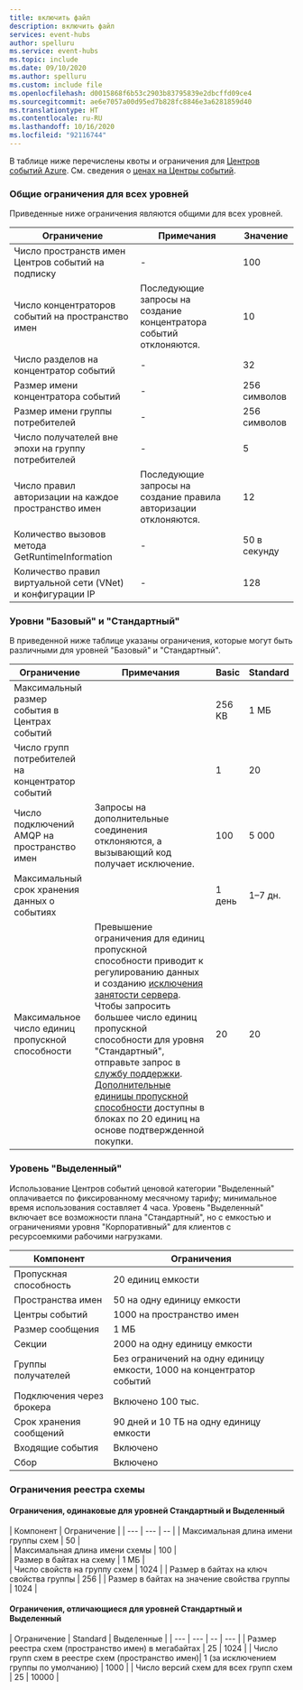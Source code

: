 ```yaml
---
title: включить файл
description: включить файл
services: event-hubs
author: spelluru
ms.service: event-hubs
ms.topic: include
ms.date: 09/10/2020
ms.author: spelluru
ms.custom: include file
ms.openlocfilehash: d0015868f6b53c2903b83795839e2dbcffd09ce4
ms.sourcegitcommit: ae6e7057a00d95ed7b828fc8846e3a6281859d40
ms.translationtype: HT
ms.contentlocale: ru-RU
ms.lasthandoff: 10/16/2020
ms.locfileid: "92116744"
---
```

В таблице ниже перечислены квоты и ограничения для [Центров событий Azure](https://azure.microsoft.com/services/event-hubs/). См. сведения о [ценах на Центры событий](https://azure.microsoft.com/pricing/details/event-hubs/).

### <a name="common-limits-for-all-tiers"></a>Общие ограничения для всех уровней
Приведенные ниже ограничения являются общими для всех уровней. 

| Ограничение |  Примечания | Значение |
| --- |  --- | --- |
| Число пространств имен Центров событий на подписку |- |100 |
| Число концентраторов событий на пространство имен | Последующие запросы на создание концентратора событий отклоняются. |10 |
| Число разделов на концентратор событий |- |32 |
| Размер имени концентратора событий |- | 256 символов |
| Размер имени группы потребителей |- | 256 символов |
| Число получателей вне эпохи на группу потребителей |- |5 |
| Число правил авторизации на каждое пространство имен | Последующие запросы на создание правила авторизации отклоняются.|12 |
| Количество вызовов метода GetRuntimeInformation |  - | 50 в секунду | 
| Количество правил виртуальной сети (VNet) и конфигурации IP | - | 128 | 


### <a name="basic-and-standard-tiers"></a>Уровни "Базовый" и "Стандартный"
В приведенной ниже таблице указаны ограничения, которые могут быть различными для уровней "Базовый" и "Стандартный". 

| Ограничение | Примечания | Basic | Standard |
| --- |  --- | -- | --- |
| Максимальный размер события в Центрах событий| &nbsp; | 256 KB | 1 МБ |
| Число групп потребителей на концентратор событий | &nbsp; |1 |20 |
| Число подключений AMQP на пространство имен | Запросы на дополнительные соединения отклоняются, а вызывающий код получает исключение. |100 |5 000|
| Максимальный срок хранения данных о событиях | &nbsp; |1 день |1–7 дн. |
| Максимальное число единиц пропускной способности |Превышение ограничения для единиц пропускной способности приводит к регулированию данных и созданию [исключения занятости сервера](/dotnet/api/microsoft.servicebus.messaging.serverbusyexception). Чтобы запросить большее число единиц пропускной способности для уровня "Стандартный", отправьте запрос в [службу поддержки](/azure/azure-portal/supportability/how-to-create-azure-support-request). [Дополнительные единицы пропускной способности](../articles/event-hubs/event-hubs-auto-inflate.md) доступны в блоках по 20 единиц на основе подтвержденной покупки. |20 | 20 | 

### <a name="dedicated-tier"></a>Уровень "Выделенный"
Использование Центров событий ценовой категории "Выделенный" оплачивается по фиксированному месячному тарифу; минимальное время использования составляет 4 часа. Уровень "Выделенный" включает все возможности плана "Стандартный", но с емкостью и ограничениями уровня "Корпоративный" для клиентов с ресурсоемкими рабочими нагрузками. 

| Компонент | Ограничения |
| --- | ---|
| Пропускная способность |  20 единиц емкости |
| Пространства имен | 50 на одну единицу емкости |
| Центры событий |  1000 на пространство имен |
| Размер сообщения | 1 МБ |
| Секции | 2000 на одну единицу емкости |
| Группы получателей | Без ограничений на одну единицу емкости, 1000 на концентратор событий |
| Подключения через брокера | Включено 100 тыс. |
| Срок хранения сообщений | 90 дней и 10 ТБ на одну единицу емкости |
| Входящие события | Включено |
| Сбор | Включено |


### <a name="schema-registry-limitations"></a>Ограничения реестра схемы

#### <a name="limits-that-are-the-same-for-standard-and-dedicated-tiers"></a>Ограничения, одинаковые для уровней **Стандартный** и **Выделенный** 
| Компонент | Ограничение | 
| --- |  --- | -- |
| Максимальная длина имени группы схем | 50 |  
| Максимальная длина имени схемы | 100 |    
| Размер в байтах на схему | 1 МБ |   
| Число свойств на группу схем | 1024 |
| Размер в байтах на ключ свойства группы | 256 | 
| Размер в байтах на значение свойства группы | 1024 | 


#### <a name="limits-that-are-different-for-standard-and-dedicated-tiers"></a>Ограничения, отличающиеся для уровней **Стандартный** и **Выделенный** 

| Ограничение | Standard | Выделенные | 
| --- |  --- | -- | --- |
| Размер реестра схем (пространство имен) в мегабайтах | 25 |  1024 |
| Число групп схем в реестре схем (пространство имен)| 1 (за исключением группы по умолчанию) | 1000 |
| Число версий схем для всех групп схем | 25 | 10000 |





